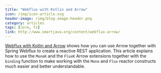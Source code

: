 ```yaml
---
title: "Webflux with Kotlin and Arrow"
icon: /img/icon-article.svg
header-image: /img/blog-image-header.png
category: articles
tags: [core, fx]
link: http://www.smartjava.org/content/webflux-arrow/
---
```

[Webflux with Kotlin and Arrow](http://www.smartjava.org/content/webflux-arrow/) shows how you can use Arrow together with Spring Webflux to create a reactive REST application. This article explains how to use the `MonoK` and the `FluxK` Arrow extensions together with the `binding` function to make working with the `Mono` and `Flux` reactor constructs much easier and better understandable.
